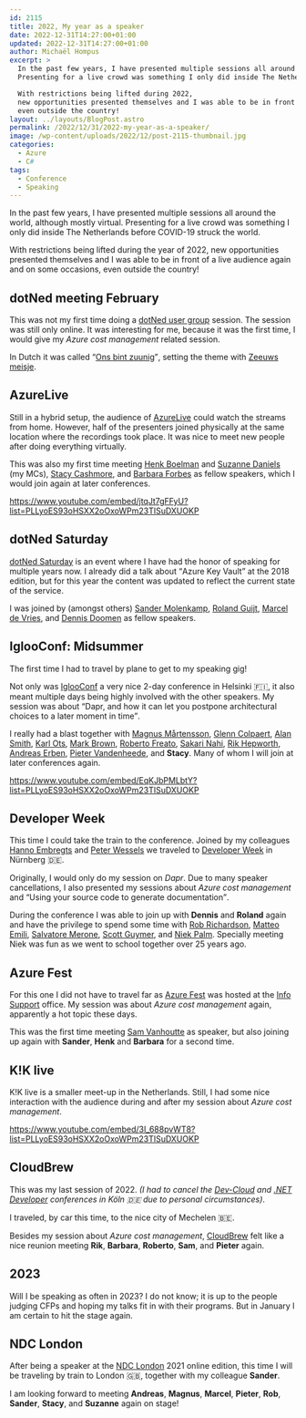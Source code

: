 ```yaml
---
id: 2115
title: 2022, My year as a speaker
date: 2022-12-31T14:27:00+01:00
updated: 2022-12-31T14:27:00+01:00
author: Michaël Hompus
excerpt: >
  In the past few years, I have presented multiple sessions all around the world, although mostly virtual.
  Presenting for a live crowd was something I only did inside The Netherlands before.

  With restrictions being lifted during 2022,
  new opportunities presented themselves and I was able to be in front of a live audience again,
  even outside the country!
layout: ../layouts/BlogPost.astro
permalink: /2022/12/31/2022-my-year-as-a-speaker/
image: /wp-content/uploads/2022/12/post-2115-thumbnail.jpg
categories:
  - Azure
  - C#
tags:
  - Conference
  - Speaking
---
```


In the past few years, I have presented multiple sessions all around the world, although mostly virtual.
Presenting for a live crowd was something I only did inside The Netherlands before COVID-19 struck the world.

With restrictions being lifted during the year of 2022,
new opportunities presented themselves and I was able to be in front of a live audience again and on some occasions,
even outside the country!

<!--more-->

## dotNed meeting February

This was not my first time doing a [dotNed user group][DOTNED] session. The session was still only online.
It was interesting for me, because it was the first time, I would give my _Azure cost management_ related session.

In Dutch it was called <q>[Ons bint zuunig][DOTNED_ONS_BINT_ZUUNIG]</q>, setting the theme with [Zeeuws meisje][ZEEUWS_MEISJE].

## AzureLive

Still in a hybrid setup, the audience of [AzureLive][AZURELIVE] could watch the streams from home.
However, half of the presenters joined physically at the same location where the recordings took place.
It was nice to meet new people after doing everything virtually.

This was also my first time meeting [Henk Boelman][HENK_BOELMAN] and [Suzanne Daniels][SUZANNE_DANIELS] (my MCs),
[Stacy Cashmore][STACY_CASHMORE], and [Barbara Forbes][BARBARA_FORBES] as fellow speakers,
which I would join again at later conferences.

<https://www.youtube.com/embed/jtqJt7gFFyU?list=PLLyoES93oHSXX2oOxoWPm23TISuDXUOKP>

## dotNed Saturday

[dotNed Saturday][DOTNED_SATURDAY] is an event where I have had the honor of speaking for multiple years now.
I already did a talk about <q>Azure Key Vault</q> at the 2018 edition,
but for this year the content was updated to reflect the current state of the service.

I was joined by (amongst others) [Sander Molenkamp][SANDER_MOLENKAMP], [Roland Guijt][ROLAND_GUIJT],
[Marcel de Vries][MARCEL_DE_VRIES], and [Dennis Doomen][DENNIS_DOOMEN] as fellow speakers.

## IglooConf: Midsummer

The first time I had to travel by plane to get to my speaking gig!

Not only was [IglooConf][IGLOOCONF] a very nice 2-day conference in Helsinki 🇫🇮,
it also meant multiple days being highly involved with the other speakers.
My session was about <q>Dapr, and how it can let you postpone architectural choices to a later moment in time</q>.

I really had a blast together with [Magnus Mårtensson][MAGNUS_MARTENSSON], [Glenn Colpaert][GLENN_COLPAERT],
[Alan Smith][ALAN_SMITH], [Karl Ots][KARL_OTS], [Mark Brown][MARK_BROWN], [Roberto Freato][ROBERTO_FREATO],
[Sakari Nahi][SAKARI_NAHI], [Rik Hepworth][RIK_HEPWORTH], [Andreas Erben][ANDREAS_ERBEN],
[Pieter Vandenheede][PIETER_VANDENHEEDE], and **Stacy**.
Many of whom I will join at later conferences again.

<https://www.youtube.com/embed/EqKJbPMLbtY?list=PLLyoES93oHSXX2oOxoWPm23TISuDXUOKP>

## Developer Week

This time I could take the train to the conference.
Joined by my colleagues [Hanno Embregts][HANNO_EMBREGTS] and [Peter Wessels][PETER_WESSELS]
we traveled to [Developer Week][DWX] in Nürnberg 🇩🇪.

Originally, I would only do my session on _Dapr_.
Due to many speaker cancellations, I also presented my sessions about _Azure cost management_
and <q>Using your source code to generate documentation</q>.

During the conference I was able to join up with **Dennis** and **Roland** again and have the privilege to spend some time with
[Rob Richardson][ROB_RICHARDSON], [Matteo Emili][MATTEO_EMILI], [Salvatore Merone][SALVATORE_MERONE],
[Scott Guymer][SCOTT_GUYMER], and [Niek Palm][NIEK_PALM].
Specially meeting Niek was fun as we went to school together over 25 years ago.

## Azure Fest

For this one I did not have to travel far as [Azure Fest][AZURE_FEST] was hosted at the [Info Support][INFO_SUPPORT] office.
My session was about _Azure cost management_ again, apparently a hot topic these days.

This was the first time meeting [Sam Vanhoutte][SAM_VANHOUTTE] as speaker,
but also joining up again with **Sander**, **Henk** and **Barbara** for a second time.

## K!K live

K!K live is a smaller meet-up in the Netherlands.
Still, I had some nice interaction with the audience during and after my session about _Azure cost management_.

<https://www.youtube.com/embed/3I_688pvWT8?list=PLLyoES93oHSXX2oOxoWPm23TISuDXUOKP>

## CloudBrew

This was my last session of 2022.
_(I had to cancel the [Dev-Cloud][DEV_CLOUD] and [.NET Developer][DDC] conferences in Köln 🇩🇪 due to personal circumstances)_.

I traveled, by car this time, to the nice city of Mechelen 🇧🇪.

Besides my session about _Azure cost management_, [CloudBrew][CLOUDBREW] felt like a nice reunion
meeting **Rik**, **Barbara**, **Roberto**, **Sam**, and **Pieter** again.

## 2023

Will I be speaking as often in 2023?
I do not know; it is up to the people judging CFPs and hoping my talks fit in with their programs.
But in January I am certain to hit the stage again.

## NDC London

After being a speaker at the [NDC London][NDC_LONDON] 2021 online edition,
this time I will be traveling by train to London 🇬🇧, together with my colleague **Sander**.

I am looking forward to meeting **Andreas**, **Magnus**, **Marcel**, **Pieter**, **Rob**,
**Sander**, **Stacy**, and **Suzanne** again on stage!

[DOTNED]: https://www.dotned.nl/
[DOTNED_ONS_BINT_ZUUNIG]: https://www.dotned.nl/dotned-bijeenkomst/ons-bint-zuunig-houd-je-azure-rekening-onder-controle/?id=186
[ZEEUWS_MEISJE]: https://www.zalig-zeeland.com/zeeuwse-almanac/1-juli-zeeuws-meisje
[AZURELIVE]: https://azurelive.nl/
[HENK_BOELMAN]: https://www.linkedin.com/in/henkboelman/
[SUZANNE_DANIELS]: https://www.linkedin.com/in/suzannedaniels/
[STACY_CASHMORE]: https://www.linkedin.com/in/stacycash/
[BARBARA_FORBES]: https://www.linkedin.com/in/baforbes/
[DOTNED_SATURDAY]: https://dotnedsaturday.nl/
[SANDER_MOLENKAMP]: https://www.linkedin.com/in/amolenk/
[ROLAND_GUIJT]: https://www.linkedin.com/in/rolandguijt/
[MARCEL_DE_VRIES]: https://www.linkedin.com/in/marcelv/
[DENNIS_DOOMEN]: https://www.linkedin.com/in/dennisdoomen/
[IGLOOCONF]: https://www.iglooconf.fi/
[HANNO_EMBREGTS]: https://www.linkedin.com/in/hannoembregts/
[PETER_WESSELS]: https://www.linkedin.com/in/peter-%F0%9F%9A%80-wessels-65192422/
[DWX]: https://www.developer-week.de/
[ROB_RICHARDSON]: https://www.linkedin.com/in/erobrich/
[MATTEO_EMILI]: https://www.linkedin.com/in/matteoemili/
[SALVATORE_MERONE]: https://www.linkedin.com/in/meronz/
[SCOTT_GUYMER]: https://www.linkedin.com/in/scottguymer/
[NIEK_PALM]: https://www.linkedin.com/in/niekpalm/
[AZURE_FEST]: https://www.azurefest.nl/
[INFO_SUPPORT]: https://www.infosupport.com
[SAM_VANHOUTTE]: https://www.linkedin.com/in/samvanhoutte/
[DEV_CLOUD]: https://www.dev-cloud-conference.de/en/
[DDC]: https://www.dotnet-developer-conference.de/en/
[CLOUDBREW]: https://www.cloudbrew.be/
[NDC_LONDON]: https://ndclondon.com/
[MAGNUS_MARTENSSON]: https://www.linkedin.com/in/noopman/
[GLENN_COLPAERT]: https://www.linkedin.com/in/glenncolpaert/
[ALAN_SMITH]: https://www.linkedin.com/in/alan-smith-68a8491/
[KARL_OTS]: https://www.linkedin.com/in/karlots/
[MARK_BROWN]: https://www.linkedin.com/in/markjbrown1/
[ROBERTO_FREATO]: https://www.linkedin.com/in/robertofreato/
[SAKARI_NAHI]: https://www.linkedin.com/in/sakarinahi/
[RIK_HEPWORTH]: https://www.linkedin.com/in/rikhepworth/
[ANDREAS_ERBEN]: https://www.linkedin.com/in/andreaserben/
[PIETER_VANDENHEEDE]: https://www.linkedin.com/in/pvandenheede/
